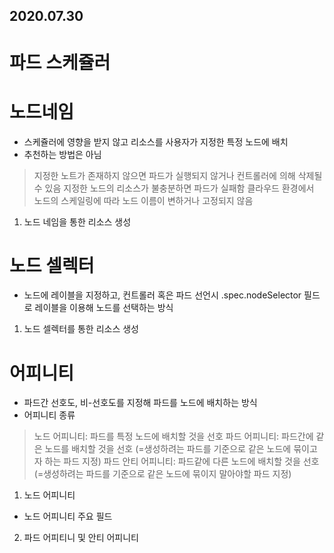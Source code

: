 2020.07.30
----------
파드 스케쥴러
==========


노드네임
======
* 스케쥴러에 영향을 받지 않고 리소스를 사용자가 지정한 특정 노드에 배치
* 추천하는 방법은 아님
> 지정한 노트가 존재하지 않으면 파드가 실행되지 않거나 컨트롤러에 의해 삭제될 수 있음
> 지정한 노드의 리소스가 불충분하면 파드가 실패함
> 클라우드 환경에서 노드의 스케일링에 따라 노드 이름이 변하거나 고정되지 않음

1) 노드 네임을 통한 리소스 생성


노드 셀렉터
=========
* 노드에 레이블을 지정하고, 컨트롤러 혹은 파드 선언시 .spec.nodeSelector 필드로 레이블을 이용해 노드를 선택하는 방식

1) 노드 셀렉터를 통한 리소스 생성


어피니티
======
* 파드간 선호도, 비-선호도를 지정해 파드를 노드에 배치하는 방식
* 어피니티 종류
> 노드 어피니티: 파드를 특정 노드에 배치할 것을 선호
> 파드 어피니티: 파드간에 같은 노드를 배치할 것을 선호 (=생성하려는 파드를 기준으로 같은 노드에 묶이고자 하는 파드 지정)
> 파드 안티 어피니티: 파드같에 다른 노드에 배치할 것을 선호 (=생성하려는 파드를 기준으로 같은 노드에 묶이지 말아야할 파드 지정)

1) 노드 어피니티
* 노드 어피니티 주요 필드
>

2) 파드 어피티니 및 안티 어피니티

